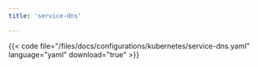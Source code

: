 ```yaml
---
title: 'service-dns'

---
```


{{< code file="/files/docs/configurations/kubernetes/service-dns.yaml" language="yaml" download="true" >}}
